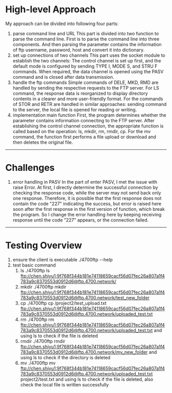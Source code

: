# High-level Approach
My approach can be divided into following four parts:
1. parse command line and URL
    This part is divided into two function to parse the command line. 
    First is to parse the command line into three components. And then parsing the parameter contains the information 
    of ftp username, password, host and convert it into dictionary.
2. set up connections of two channels
    This part uses the socket module to establish the two channels:
    The control channel is set up first, and the default mode is configured by sending TYPE I, MODE S, and STRU F commands.
    When required, the data channel is opened using the PASV command and is closed after data transmission.
3. handle the ftp commands
    Simple commands of DELE, MKD, RMD are handled by sending the respective requests to the FTP server. 
    For LS command, the response data is reorganized to display directory contents in a clearer and more user-friendly format.
    For the commands of STOR and RETR are handled in similar approaches: sending command to the server, 
    the local file is opened for reading or writing.
4. implementation main function
    First, the program determines whether the parameter contains information connecting to the FTP server.
    After establishing the control channel connection, the appropriate function is called based on the operation: ls, mkdir, rm, rmdir, cp.
    For the mv command, the function first performs a file upload or download and then deletes the original file.
---------------------------------------------------------
# Challenges
1. error handling in PASV
    In the part of enter PASV, I met the issue with raise Error. At first, I directly determine the successful 
    connection by checking the response code, while the server may not send back only one response. Therefore, it is 
    possible that the first response does not contain the code "227" indicating the success, but error is raised here soon after
    the first response in the first version of function, which break the program. So I change the error handling here by
    keeping receiving response until the code "227" appears, or the connection failed.
----------------------------------------------------------
# Testing Overview
1. ensure the client is executable
   ./4700ftp --help
2. test basic command
   1) ls
   ./4700ftp ls ftp://chen.shiyu1:9f768f344b181e74118659cacf56d07fec26a807a1f4783a9c8370553d0912d6@ftp.4700.network/
   2) mkdir
   ./4700ftp mkdir ftp://chen.shiyu1:9f768f344b181e74118659cacf56d07fec26a807a1f4783a9c8370553d0912d6@ftp.4700.network/test_new_folder
   3) cp
   ./4700ftp cp /project2/test_upload.txt ftp://chen.shiyu1:9f768f344b181e74118659cacf56d07fec26a807a1f4783a9c8370553d0912d6@ftp.4700.network/uploaded_test.txt
   4) rm
   ./4700ftp rm ftp://chen.shiyu1:9f768f344b181e74118659cacf56d07fec26a807a1f4783a9c8370553d0912d6@ftp.4700.network/uploaded_test.txt
    and using ls to check if the file is deleted
   5) rmdir
   ./4700ftp rmdir ftp://chen.shiyu1:9f768f344b181e74118659cacf56d07fec26a807a1f4783a9c8370553d0912d6@ftp.4700.network/my_new_folder
   and using ls to check if the directory is deleted
   6) mv
   ./4700ftp mv ftp://chen.shiyu1:9f768f344b181e74118659cacf56d07fec26a807a1f4783a9c8370553d0912d6@ftp.4700.network/uploaded_test.txt project2/test.txt
   and using ls to check if the file is deleted, also check the local file is written successfully